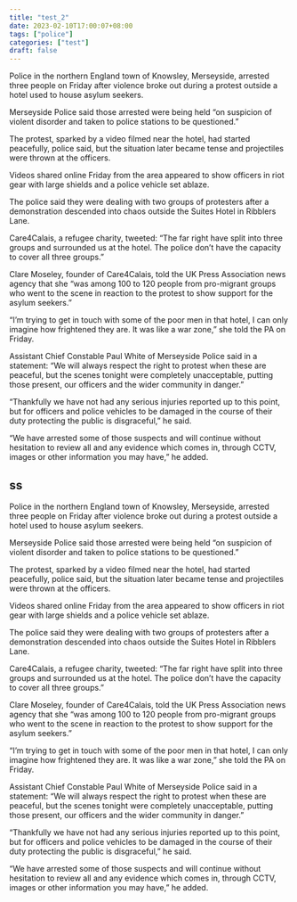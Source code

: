 ```yaml
---
title: "test_2"
date: 2023-02-10T17:00:07+08:00
tags: ["police"]
categories: ["test"]
draft: false
---
```


Police in the northern England town of Knowsley, Merseyside, arrested three people on Friday after violence broke out during a protest outside a hotel used to house asylum seekers.

Merseyside Police said those arrested were being held “on suspicion of violent disorder and taken to police stations to be questioned.”

The protest, sparked by a video filmed near the hotel, had started peacefully, police said, but the situation later became tense and projectiles were thrown at the officers.

Videos shared online Friday from the area appeared to show officers in riot gear with large shields and a police vehicle set ablaze.

The police said they were dealing with two groups of protesters after a demonstration descended into chaos outside the Suites Hotel in Ribblers Lane.

Care4Calais, a refugee charity, tweeted: “The far right have split into three groups and surrounded us at the hotel. The police don’t have the capacity to cover all three groups.”

Clare Moseley, founder of Care4Calais, told the UK Press Association news agency that she “was among 100 to 120 people from pro-migrant groups who went to the scene in reaction to the protest to show support for the asylum seekers.”

“I’m trying to get in touch with some of the poor men in that hotel, I can only imagine how frightened they are. It was like a war zone,” she told the PA on Friday.

Assistant Chief Constable Paul White of Merseyside Police said in a statement: “We will always respect the right to protest when these are peaceful, but the scenes tonight were completely unacceptable, putting those present, our officers and the wider community in danger.”

“Thankfully we have not had any serious injuries reported up to this point, but for officers and police vehicles to be damaged in the course of their duty protecting the public is disgraceful,” he said.

“We have arrested some of those suspects and will continue without hesitation to review all and any evidence which comes in, through CCTV, images or other information you may have,” he added.

## ss

Police in the northern England town of Knowsley, Merseyside, arrested three people on Friday after violence broke out during a protest outside a hotel used to house asylum seekers.

Merseyside Police said those arrested were being held “on suspicion of violent disorder and taken to police stations to be questioned.”

The protest, sparked by a video filmed near the hotel, had started peacefully, police said, but the situation later became tense and projectiles were thrown at the officers.

Videos shared online Friday from the area appeared to show officers in riot gear with large shields and a police vehicle set ablaze.

The police said they were dealing with two groups of protesters after a demonstration descended into chaos outside the Suites Hotel in Ribblers Lane.

Care4Calais, a refugee charity, tweeted: “The far right have split into three groups and surrounded us at the hotel. The police don’t have the capacity to cover all three groups.”

Clare Moseley, founder of Care4Calais, told the UK Press Association news agency that she “was among 100 to 120 people from pro-migrant groups who went to the scene in reaction to the protest to show support for the asylum seekers.”

“I’m trying to get in touch with some of the poor men in that hotel, I can only imagine how frightened they are. It was like a war zone,” she told the PA on Friday.

Assistant Chief Constable Paul White of Merseyside Police said in a statement: “We will always respect the right to protest when these are peaceful, but the scenes tonight were completely unacceptable, putting those present, our officers and the wider community in danger.”

“Thankfully we have not had any serious injuries reported up to this point, but for officers and police vehicles to be damaged in the course of their duty protecting the public is disgraceful,” he said.

“We have arrested some of those suspects and will continue without hesitation to review all and any evidence which comes in, through CCTV, images or other information you may have,” he added.